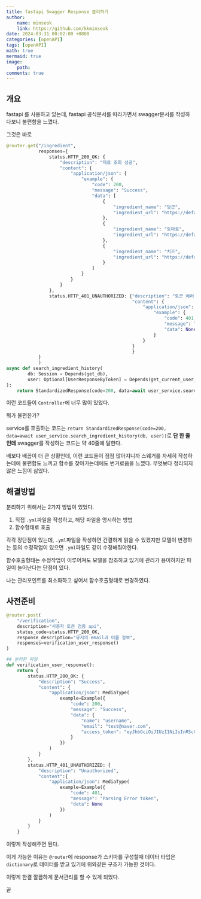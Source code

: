 ```yaml
---
title: fastapi Swagger Response 분리하기
author: 
    name: minseok
    link: https://github.com/kkminseok
date: 2024-03-31 00:02:00 +0800
categories: [openAPI]
tags: [openAPI]
math: true
mermaid: true
image: 
    path: 
comments: true
---
```



## 개요

fastapi 를 사용하고 있는데, fastapi 공식문서를 따라가면서 swagger문서를 작성하다보니 불편함을 느꼈다.

그것은 바로

```python
@router.get("/ingredient",
            responses={
                status.HTTP_200_OK: {
                    "description": "재료 조회 성공",
                    "content": {
                        "application/json": {
                            "example": {
                                "code": 200,
                                "message": "Success",
                                "data": [
                                    {
                                        "ingredient_name": "당근",
                                        "ingredient_url": "https://default.image"
                                    },
                                    {
                                        "ingredient_name": "토마토",
                                        "ingredient_url": "https://default.image"
                                    },
                                    {
                                        "ingredient_name": "치즈",
                                        "ingredient_url": "https://default.image"
                                    }
                                ]
                            }
                        }
                    }
                },
                status.HTTP_401_UNAUTHORIZED: {"description": "토큰 에러",
                                               "content": {
                                                   "application/json": {
                                                       "example": {
                                                           "code": 401,
                                                           "message": "Parsing Error token",
                                                           "data": None
                                                       }
                                                   }
                                               }
                                               }
            }
            )
async def search_ingredient_history(
        db: Session = Depends(get_db),
        user: Optional[UserResponseByToken] = Depends(get_current_user_authorizer())
):
    return StandardizedResponse(code=200, data=await user_service.search_ingredient_history(db, user))

```

이런 코드들이 `Controller`에 너무 많이 있었다.

뭐가 불편한가?

service를 호출하는 코드는 `return StandardizedResponse(code=200, data=await user_service.search_ingredient_history(db, user))`로 **단 한 줄인데**  swagger를 작성하는 코드는 약 40줄에 달한다.

배보다 배꼽이 더 큰 상황인데, 이런 코드들이 점점 많아지니까 스웨거를 자세히 작성하는데에 불편함도 느끼고 함수를 찾아가는데에도 번거로움을 느꼈다. 무엇보다 정리되지 않은 느낌이 싫었다.


## 해결방법

분리하기 위해서는 2가지 방법이 있었다.
1. 직접 `.yml`파일을 작성하고, 해당 파일을 명시하는 방법
2. 함수형태로 호출

각각 장단점이 있는데, `.yml`파일을 작성하면 간결하게 읽을 수 있겠지만 모델이 변경하는 등의 수정작업이 있으면 `.yml`파일도 같이 수정해줘야한다.

함수호출형태는 수정작업이 이루어져도 모델을 참조하고 있기에 관리가 용이하지만 파일이 늘어난다는 단점이 있다.

나는 관리포인트를 최소화하고 싶어서 함수호출형태로 변경하였다.

## 사전준비

```python
@router.post(
    "/verification",
    description="사용자 토큰 검증 api",
    status_code=status.HTTP_200_OK,
    response_description="유저의 email과 이름 정보",
    responses=verification_user_response()
)

## 분리된 파일
def verification_user_response():
    return {
        status.HTTP_200_OK: {
            "description": "Success",
            "content": {
                "application/json": MediaType(
                    example=Example({
                        "code": 200,
                        "message": "Success",
                        "data": {
                            "name": "username",
                            "email": "test@naver.com",
                            "access_token": "eyJhbGciOiJIUzI1NiIsInR5cCI6IkpXVCJ9.eyJuaWNrbmFtZSI6IkppaG8gSmFuZyIsImV4cCI6MTcxMjIyODAzM30.RUl1PC3VuuQuldnl0IZMg4YEgSq-P1oZmKDrnjzt-uZ"
                        }
                    })
                )
            }
        },
        status.HTTP_401_UNAUTHORIZED: {
            "description": "Unauthorized",
            "content":{
                "application/json": MediaType(
                    example=Example({
                        "code": 401,
                        "message": "Parsing Error token",
                        "data": None
                    })
                )
            }
        }
    }
```

이렇게 작성해주면 된다.

이게 가능한 이유는 `@router`에 response가 스키마를 구성할때 데이터 타입은 `dictionary`로 데이터를 받고 있기에 위와같은 구조가 가능한 것이다.



이렇게 한결 깔끔하게 문서관리를 할 수 있게 되었다. 

끝
